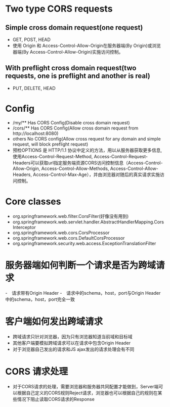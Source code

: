 # Two type CORS requests
## Simple cross domain request(one request)
- GET, POST, HEAD
- 使用 Origin 和 Access-Control-Allow-Origin在服务器端(By Origin)或浏览器端(By Access-Control-Allow-Origin)实施访问控制。
## With preflight cross domain request(two requests, one is preflight and another is real)
- PUT, DELETE, HEAD


# Config
- /my/** Has CORS Config(Disable cross domain request)
- /cors/** Has CORS Config(Allow cross domain request from http://localhost:8080)
- others No CORS config(Allow cross request for any domain and simple request, will block preflight request)
- 预检OPTIONS 是 HTTP/1.1 协议中定义的方法，用以从服务器获取更多信息, 使用Access-Control-Request-Method, Access-Control-Request-Headers可以获取url指定服务端资源CORS访问控制信息（Access-Control-Allow-Origin, Access-Control-Allow-Methods, Access-Control-Allow-Headers, Access-Control-Max-Age），并由浏览器对随后的真实请求实施访问控制。

# Core classes
- org.springframework.web.filter.CorsFilter(好像没有用到)
- org.springframework.web.servlet.handler.AbstractHandlerMapping.CorsInterceptor
- org.springframework.web.cors.CorsProcessor
- org.springframework.web.cors.DefaultCorsProcessor
- org.springframework.security.web.access.ExceptionTranslationFilter

# 服务器端如何判断一个请求是否为跨域请求
-　请求带有Origin Header
-　请求中的schema，host，port与Origin Header中的schema，host，port完全一致

# 客户端如何发出跨域请求
- 跨域请求只针对浏览器，因为只有浏览器知道当前域和目标域
- 其他客户端要模拟跨域请求可以在请求中包含Origin Header
- 对于浏览器自己发出的请求和JS ajax发出的请求处理会有不同

# CORS 请求处理
- 对于CORS请求的处理，需要浏览器和服务器共同配置才能做到，Server端可以根据自己定义的CORS规则Reject请求，浏览器也可以根据自己的规则在某些情况下阻止读取CORS请求的Response
